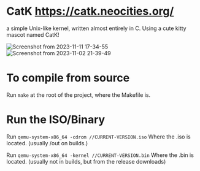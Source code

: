 # CatK https://catk.neocities.org/
a simple Unix-like kernel, written almost entirely in C. Using a cute kitty mascot named CatK!

![Screenshot from 2023-11-11 17-34-55](https://github.com/Rodmatronic/CatK/assets/105672808/3b54d12a-9199-4b8e-9f01-336d34c927aa)
![Screenshot from 2023-11-02 21-39-49](https://github.com/Rodmatronic/CatK/assets/105672808/498231ad-fd9b-4306-80c5-548d0d8023d9)

# To compile from source
Run `make` at the root of the project, where the Makefile is.

# Run the ISO/Binary
Run `qemu-system-x86_64 -cdrom //CURRENT-VERSION.iso` Where the .iso is located. (usually /out on builds.)

Run `qemu-system-x86_64 -kernel //CURRENT-VERSION.bin` Where the .bin is located. (usually not in builds, but from the release downloads)
